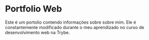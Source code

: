 # Portfolio Web 

Este é um portolio contendo informações sobre sobre mim. Ele é constantemente modificado durante o meu aprendizado no curso de desenvolvimento web na Trybe.  


